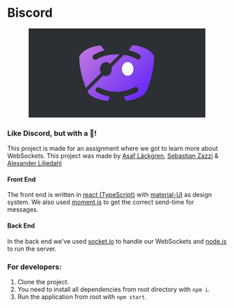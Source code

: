 # Biscord

<p align="center">
  <img src="/client/src/assets/biscord.gif" />
</p>
<p align="center">

### Like Discord, but with a 🐝!

This project is made for an assignment where we got to learn more about WebSockets.
This project was made by [Asaf Läckgren](https://github.com/intradastingly), [Sebastian Zazzi](https://github.com/zazzzi) & [Alexander Liljedahl](https://github.com/supertramps)

#### Front End

The front end is written in [react (TypeScript)](https://create-react-app.dev/) with [material-UI](https://material-ui.com/) as design system.
We also used [moment.js](https://momentjs.com/) to get the correct send-time for messages.

#### Back End

In the back end we've used [socket.io](https://socket.io/) to handle our WebSockets and [node.js](https://nodejs.org/en/) to run the server.

### For developers:

1. Clone the project.
2. You need to install all dependencies from root directory with `npm i`.
3. Run the application from root with `npm start`. 

</p>
